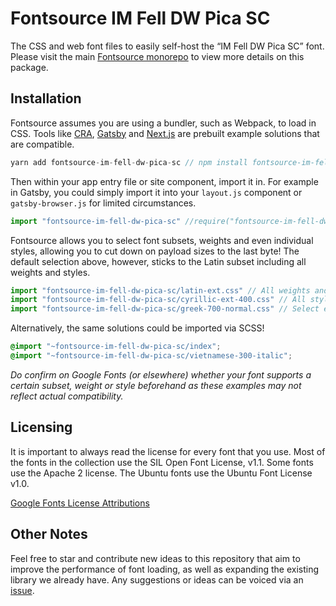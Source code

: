 # Fontsource IM Fell DW Pica SC

The CSS and web font files to easily self-host the “IM Fell DW Pica SC” font. Please visit the main [Fontsource monorepo](https://github.com/DecliningLotus/fontsource) to view more details on this package.

## Installation

Fontsource assumes you are using a bundler, such as Webpack, to load in CSS. Tools like [CRA](https://create-react-app.dev/), [Gatsby](https://www.gatsbyjs.org/) and [Next.js](https://nextjs.org/) are prebuilt example solutions that are compatible.

```javascript
yarn add fontsource-im-fell-dw-pica-sc // npm install fontsource-im-fell-dw-pica-sc
```

Then within your app entry file or site component, import it in. For example in Gatsby, you could simply import it into your `layout.js` component or `gatsby-browser.js` for limited circumstances.

```javascript
import "fontsource-im-fell-dw-pica-sc" //require("fontsource-im-fell-dw-pica-sc")
```

Fontsource allows you to select font subsets, weights and even individual styles, allowing you to cut down on payload sizes to the last byte! The default selection above, however, sticks to the Latin subset including all weights and styles.

```javascript
import "fontsource-im-fell-dw-pica-sc/latin-ext.css" // All weights and styles included.
import "fontsource-im-fell-dw-pica-sc/cyrillic-ext-400.css" // All styles included.
import "fontsource-im-fell-dw-pica-sc/greek-700-normal.css" // Select either normal or italic.
```

Alternatively, the same solutions could be imported via SCSS!

```scss
@import "~fontsource-im-fell-dw-pica-sc/index";
@import "~fontsource-im-fell-dw-pica-sc/vietnamese-300-italic";
```

_Do confirm on Google Fonts (or elsewhere) whether your font supports a certain subset, weight or style beforehand as these examples may not reflect actual compatibility._

## Licensing

It is important to always read the license for every font that you use.
Most of the fonts in the collection use the SIL Open Font License, v1.1. Some fonts use the Apache 2 license. The Ubuntu fonts use the Ubuntu Font License v1.0.

[Google Fonts License Attributions](https://fonts.google.com/attribution)

## Other Notes

Feel free to star and contribute new ideas to this repository that aim to improve the performance of font loading, as well as expanding the existing library we already have. Any suggestions or ideas can be voiced via an [issue](https://github.com/DecliningLotus/fontsource/issues).
